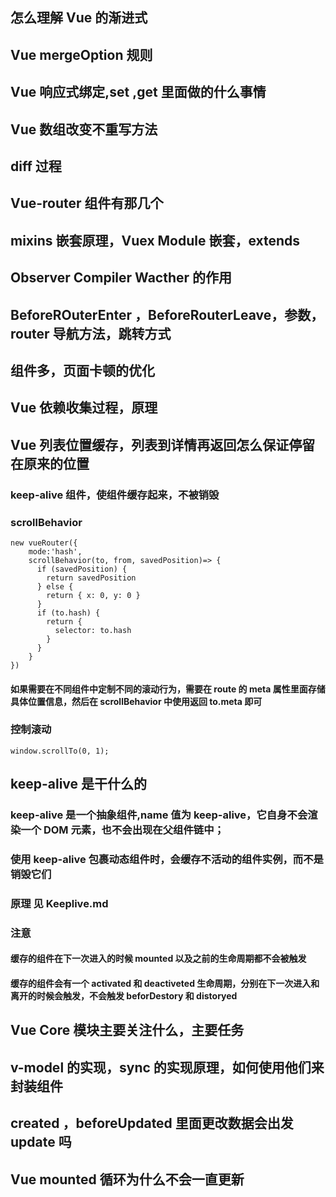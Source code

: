 ## 怎么理解 Vue 的渐进式

## Vue mergeOption 规则

## Vue 响应式绑定,set ,get 里面做的什么事情

## Vue 数组改变不重写方法

## diff 过程

## Vue-router 组件有那几个

## mixins 嵌套原理，Vuex Module 嵌套，extends

## Observer Compiler Wacther 的作用

## BeforeROuterEnter ，BeforeRouterLeave，参数，router 导航方法，跳转方式

## 组件多，页面卡顿的优化

## Vue 依赖收集过程，原理

## Vue 列表位置缓存，列表到详情再返回怎么保证停留在原来的位置

### keep-alive 组件，使组件缓存起来，不被销毁

### scrollBehavior

```
new vueRouter({
    mode:'hash',
    scrollBehavior(to, from, savedPosition)=> {
      if (savedPosition) {
        return savedPosition
      } else {
        return { x: 0, y: 0 }
      }
      if (to.hash) {
        return {
          selector: to.hash
        }
      }
    }
})
```

#### 如果需要在不同组件中定制不同的滚动行为，需要在 route 的 meta 属性里面存储具体位置信息，然后在 scrollBehavior 中使用返回 to.meta 即可

### 控制滚动

```
window.scrollTo(0, 1);
```

## keep-alive 是干什么的

### keep-alive 是一个抽象组件,name 值为 keep-alive，它自身不会渲染一个 DOM 元素，也不会出现在父组件链中；

### 使用 keep-alive 包裹动态组件时，会缓存不活动的组件实例，而不是销毁它们

### 原理 见 Keeplive.md

### <strong> 注意</strong>

#### 缓存的组件在下一次进入的时候 mounted 以及之前的生命周期都不会被触发

#### 缓存的组件会有一个 activated 和 deactiveted 生命周期，分别在下一次进入和离开的时候会触发，不会触发 beforDestory 和 distoryed

## Vue Core 模块主要关注什么，主要任务

## v-model 的实现，sync 的实现原理，如何使用他们来封装组件

## created ，beforeUpdated 里面更改数据会出发 update 吗

## Vue mounted 循环为什么不会一直更新
